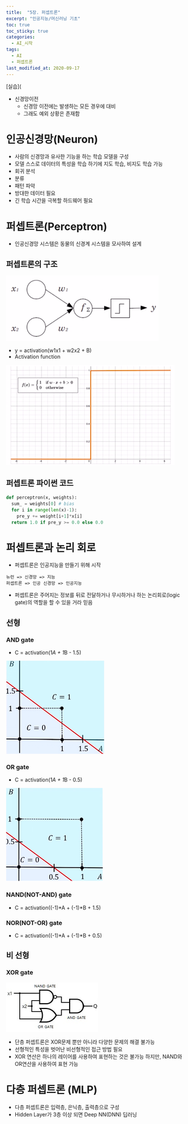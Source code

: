 ```yaml
---
title:  "5장. 퍼셉트론"
excerpt: "인공지능/머신러닝 기초"
toc: true
toc_sticky: true
categories:
  - AI_시작
tags:
  - AI
  - 퍼셉트론
last_modified_at: 2020-09-17
---
```


[실습](

* 신경망이전
  * 신경망 이전에는 발생하는 모든 경우에 대비
  * 그래도 예외 상황은 존재함

# 인공신경망(Neuron)

* 사람의 신경망과 유사한 기능을 하는 학습 모델을 구성 
* 모델 스스로 데이터의 특성을 학습 하기에 지도 학습, 비지도 학습 가능
* 회귀 분석
* 분류
* 패턴 파악
* 방대한 데이터 필요
* 긴 학습 시간을 극복할 하드웨어 필요

# 퍼셉트론(Perceptron)

* 인공신경망 시스템은 동물의 신경계 시스템을 모사하여 설계

## 퍼셉트론의 구조

![per](/assets/images/elice/per.PNG)    
* y = activation(w1x1 + w2x2 + B)
* Activation function  

![per2](/assets/images/elice/per2.PNG) 

## 퍼셉트론 파이썬 코드

```python
def perceptron(x, weights):
  sum_ = weights[0] # bias
  for i in range(len(x)-1):
    pre_y += weight[i+1]*x[i]
  return 1.0 if pre_y >= 0.0 else 0.0
```

# 퍼셉트론과 논리 회로

* 퍼셉트론은 인공지능을 만들기 위해 시작

```
뉴런 => 신경망 => 지능
퍼셉트론 => 인공 신경망 => 인공지능
```

* 퍼셉트론은 주어지는 정보를 뒤로 전달하거나 무시하거나 하는 논리회로(logic gate)의 역할을 할 수 있을 거라 믿음

## 선형

### AND gate

* C = activation(1*A + 1*B - 1.5)

![per3](/assets/images/elice/per3.PNG) 

### OR gate

* C = activation(1*A + 1*B - 0.5)

![per4](/assets/images/elice/per4.PNG) 

### NAND(NOT-AND) gate

* C = activation((-1)*A + (-1)*B + 1.5)

### NOR(NOT-OR) gate

* C = activation((-1)*A + (-1)*B + 0.5)



## 비 선형

### XOR gate

![per7](/assets/images/elice/per7.PNG) 

* 단층 퍼셉트론은 XOR문제 뿐만 아니라 다양한 문제의 해결 불가능
* 선형적인 특성을 벗어난 비선형적인 접근 방법 필요
* XOR 연산은 하나의 레이어를 사용하여 표현하는 것은 불가능 하지만, NAND와 OR연산을 사용하여 표현 가능

# 다층 퍼셉트론 (MLP)

* 다층 퍼셉트론은 입력층, 은닉층, 출력층으로 구성
* Hidden Layer가 3층 이상 되면 Deep NN(DNN) 딥러닝
